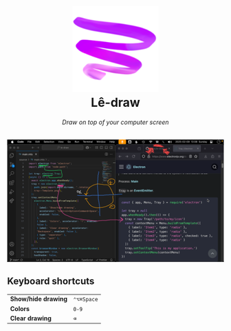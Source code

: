 <h1 align="center">
<img src="./assets/logo.png" width="200" height="200">
<br/>
Lê-draw
</h1>
<h6 align="center">Draw on top of your computer screen</h6>

<p align="center"><img src="./assets/screenshot.png" width="600"></p>

## Keyboard shortcuts

|                       |            |
| --------------------- | ---------- |
| **Show/hide drawing** | `⌃⌥⌘Space` |
| **Colors**            | `0-9`      |
| **Clear drawing**     | `⌫`        |
